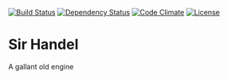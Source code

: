 [![Build Status](http://img.shields.io/travis/theodi/sir_handel.svg?style=flat-square)](https://travis-ci.org/theodi/sir_handel)
[![Dependency Status](http://img.shields.io/gemnasium/theodi/sir_handel.svg?style=flat-square)](https://gemnasium.com/theodi/sir_handel)
[![Code Climate](http://img.shields.io/codeclimate/github/theodi/sir_handel.svg?style=flat-square)](https://codeclimate.com/github/theodi/sir_handel)
[![License](http://img.shields.io/:license-mit-blue.svg?style=flat-square)](http://theodi.mit-license.org)

# Sir Handel

A gallant old engine
